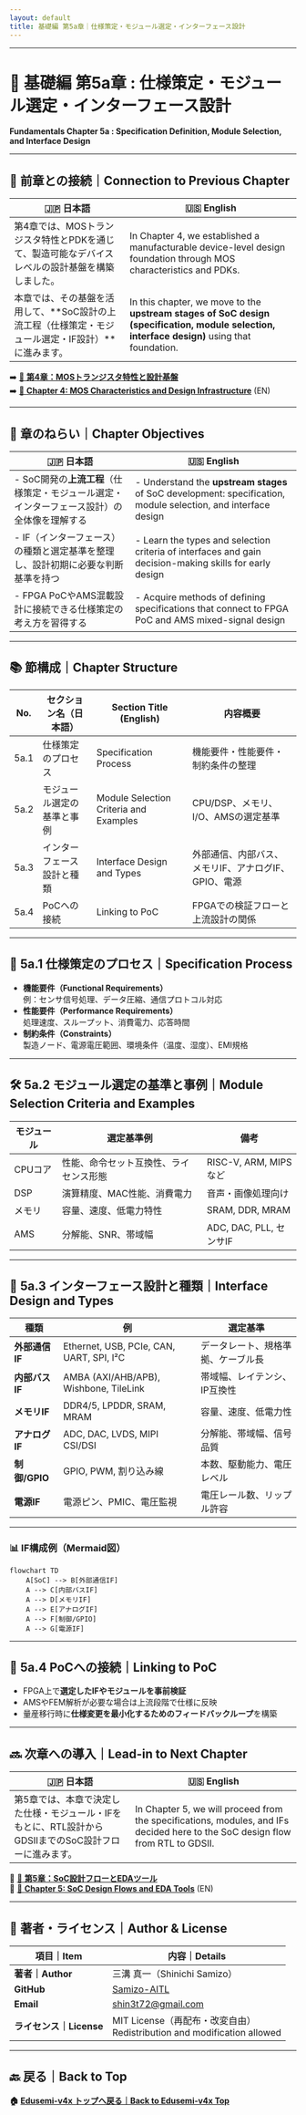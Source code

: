 ```yaml
---
layout: default
title: 基礎編 第5a章｜仕様策定・モジュール選定・インターフェース設計
---
```


---

# 📘 基礎編 第5a章 : 仕様策定・モジュール選定・インターフェース設計  
**Fundamentals Chapter 5a : Specification Definition, Module Selection, and Interface Design**

---

## 🔄 前章との接続｜Connection to Previous Chapter

| 🇯🇵 日本語 | 🇺🇸 English |
|-----------|-----------|
| 第4章では、MOSトランジスタ特性とPDKを通じて、製造可能なデバイスレベルの設計基盤を構築しました。 | In Chapter 4, we established a manufacturable device-level design foundation through MOS characteristics and PDKs. |
| 本章では、その基盤を活用して、**SoC設計の上流工程（仕様策定・モジュール選定・IF設計）**に進みます。 | In this chapter, we move to the **upstream stages of SoC design (specification, module selection, interface design)** using that foundation. |

➡️ [📘 **第4章：MOSトランジスタ特性と設計基盤**](../chapter4_mos_characteristics/README.md)  
➡️ [📘 **Chapter 4: MOS Characteristics and Design Infrastructure**](../chapter4_mos_characteristics/README.md) (EN)

---

## 🎯 章のねらい｜Chapter Objectives

| 🇯🇵 日本語 | 🇺🇸 English |
|-----------|-----------|
| - SoC開発の**上流工程**（仕様策定・モジュール選定・インターフェース設計）の全体像を理解する | - Understand the **upstream stages** of SoC development: specification, module selection, and interface design |
| - IF（インターフェース）の種類と選定基準を整理し、設計初期に必要な判断基準を持つ | - Learn the types and selection criteria of interfaces and gain decision-making skills for early design |
| - FPGA PoCやAMS混載設計に接続できる仕様策定の考え方を習得する | - Acquire methods of defining specifications that connect to FPGA PoC and AMS mixed-signal design |

---

## 📚 節構成｜Chapter Structure

| No. | セクション名（日本語） | Section Title (English) | 内容概要 |
|-----|----------------------|-------------------------|----------|
| 5a.1 | 仕様策定のプロセス | Specification Process | 機能要件・性能要件・制約条件の整理 |
| 5a.2 | モジュール選定の基準と事例 | Module Selection Criteria and Examples | CPU/DSP、メモリ、I/O、AMSの選定基準 |
| 5a.3 | インターフェース設計と種類 | Interface Design and Types | 外部通信、内部バス、メモリIF、アナログIF、GPIO、電源 |
| 5a.4 | PoCへの接続 | Linking to PoC | FPGAでの検証フローと上流設計の関係 |

---

## 📝 5a.1 仕様策定のプロセス｜Specification Process

- **機能要件（Functional Requirements）**  
  例：センサ信号処理、データ圧縮、通信プロトコル対応  
- **性能要件（Performance Requirements）**  
  処理速度、スループット、消費電力、応答時間  
- **制約条件（Constraints）**  
  製造ノード、電源電圧範囲、環境条件（温度、湿度）、EMI規格

---

## 🛠 5a.2 モジュール選定の基準と事例｜Module Selection Criteria and Examples

| モジュール | 選定基準例 | 備考 |
|------------|-----------|------|
| CPUコア | 性能、命令セット互換性、ライセンス形態 | RISC-V, ARM, MIPSなど |
| DSP | 演算精度、MAC性能、消費電力 | 音声・画像処理向け |
| メモリ | 容量、速度、低電力特性 | SRAM, DDR, MRAM |
| AMS | 分解能、SNR、帯域幅 | ADC, DAC, PLL, センサIF |

---

## 🔌 5a.3 インターフェース設計と種類｜Interface Design and Types

| 種類 | 例 | 選定基準 |
|------|---|----------|
| **外部通信IF** | Ethernet, USB, PCIe, CAN, UART, SPI, I²C | データレート、規格準拠、ケーブル長 |
| **内部バスIF** | AMBA (AXI/AHB/APB), Wishbone, TileLink | 帯域幅、レイテンシ、IP互換性 |
| **メモリIF** | DDR4/5, LPDDR, SRAM, MRAM | 容量、速度、低電力性 |
| **アナログIF** | ADC, DAC, LVDS, MIPI CSI/DSI | 分解能、帯域幅、信号品質 |
| **制御/GPIO** | GPIO, PWM, 割り込み線 | 本数、駆動能力、電圧レベル |
| **電源IF** | 電源ピン、PMIC、電圧監視 | 電圧レール数、リップル許容 |

---

### 📊 IF構成例（Mermaid図）

```mermaid
flowchart TD
    A[SoC] --> B[外部通信IF]
    A --> C[内部バスIF]
    A --> D[メモリIF]
    A --> E[アナログIF]
    A --> F[制御/GPIO]
    A --> G[電源IF]
```

---

## 🔗 5a.4 PoCへの接続｜Linking to PoC

- FPGA上で**選定したIFやモジュールを事前検証**
- AMSやFEM解析が必要な場合は上流段階で仕様に反映
- 量産移行時に**仕様変更を最小化するためのフィードバックループ**を構築

---

## 🔜 次章への導入｜Lead-in to Next Chapter

| 🇯🇵 日本語 | 🇺🇸 English |
|-----------|-----------|
| 第5章では、本章で決定した仕様・モジュール・IFをもとに、RTL設計からGDSIIまでのSoC設計フローに進みます。 | In Chapter 5, we will proceed from the specifications, modules, and IFs decided here to the SoC design flow from RTL to GDSII. |

📎 [📘 **第5章：SoC設計フローとEDAツール**](../chapter5_soc_design_flow/README.md)  
📎 [📘 **Chapter 5: SoC Design Flows and EDA Tools**](../chapter5_soc_design_flow/README.md) (EN)

---

## 👤 著者・ライセンス｜Author & License

| 項目｜Item | 内容｜Details |
|------------|----------------------------|
| **著者｜Author** | 三溝 真一（Shinichi Samizo） |
| **GitHub** | [Samizo-AITL](https://github.com/Samizo-AITL) |
| **Email** | [shin3t72@gmail.com](mailto:shin3t72@gmail.com) |
| **ライセンス｜License** | MIT License（再配布・改変自由）<br>Redistribution and modification allowed |

---

## 🔙 戻る｜Back to Top
**🏠 [Edusemi-v4x トップへ戻る｜Back to Edusemi-v4x Top](../README.md)**
